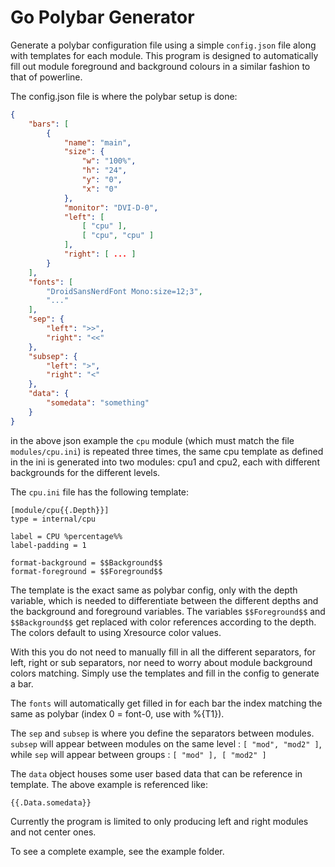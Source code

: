# Go Polybar Generator

Generate a polybar configuration file using a simple `config.json` file along with templates for each module. This program is designed to automatically fill out module foreground and background colours in a similar fashion to that of powerline.

The config.json file is where the polybar setup is done:

```json
{
    "bars": [
        {
            "name": "main",
            "size": {
                "w": "100%",
                "h": "24",
                "y": "0",
                "x": "0"
            },
            "monitor": "DVI-D-0",
            "left": [
                [ "cpu" ],
                [ "cpu", "cpu" ]
            ],
            "right": [ ... ]
        }
    ],
    "fonts": [
        "DroidSansNerdFont Mono:size=12;3",
        "..."
    ],
    "sep": {
        "left": ">>",
        "right": "<<"
    },
    "subsep": {
        "left": ">",
        "right": "<"
    },
    "data": {
        "somedata": "something"
    }
}
```

in the above json example the `cpu` module (which must match the file `modules/cpu.ini`) is repeated three times, the same cpu template as defined in the ini is generated into two modules: cpu1 and cpu2, each with different backgrounds for the different levels.

The `cpu.ini` file has the following template:

```dosini
[module/cpu{{.Depth}}]
type = internal/cpu

label = CPU %percentage%%
label-padding = 1

format-background = $$Background$$
format-foreground = $$Foreground$$
```

The template is the exact same as polybar config, only with the depth variable, which is needed to differentiate between the different depths and the background and foreground variables. The variables `$$Foreground$$` and `$$Background$$` get replaced with color references according to the depth. The colors default to using Xresource color values.

With this you do not need to manually fill in all the different separators, for left, right or sub separators, nor need to worry about module background colors matching. Simply use the templates and fill in the config to generate a bar.

The `fonts` will automatically get filled in for each bar the index matching the same as polybar (index 0 = font-0, use with %{T1}).

The `sep` and `subsep` is where you define the separators between modules. `subsep` will appear between modules on the same level : `[ "mod", "mod2" ]`, while `sep` will appear between groups : `[ "mod" ], [ "mod2" ]`

The `data` object houses some user based data that can be reference in template. The above example is referenced like:

```dosini
{{.Data.somedata}}
```

Currently the program is limited to only producing left and right modules and not center ones.

To see a complete example, see the example folder.
